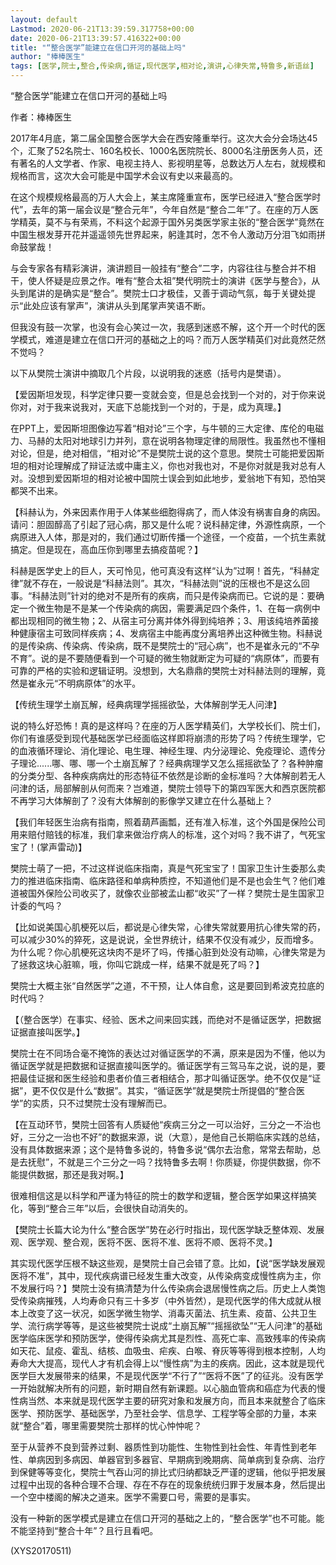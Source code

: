 ```yaml
---
layout: default
Lastmod: 2020-06-21T13:39:59.317758+00:00
date: 2020-06-21T13:39:57.416322+00:00
title: "“整合医学”能建立在信口开河的基础上吗"
author: "棒棒医生"
tags: [医学,院士,整合,传染病,循证,现代医学,相对论,演讲,心律失常,特鲁多,新语丝]
---
```


“整合医学”能建立在信口开河的基础上吗

作者：棒棒医生

2017年4月底，第二届全国整合医学大会在西安隆重举行。这次大会分会场达45个，汇聚了52名院士、160名校长、1000名医院院长、8000名注册医务人员，还有著名的人文学者、作家、电视主持人、影视明星等，总数达万人左右，就规模和规格而言，这次大会可能是中国学术会议有史以来最高的。

在这个规模规格最高的万人大会上，某主席隆重宣布，医学已经进入“整合医学时代”，去年的第一届会议是“整合元年”，今年自然是“整合二年”了。在座的万人医学精英，莫不与有荣焉，不料这个起源于国外另类医学家主张的“整合医学”竟然在中国生根发芽开花并遥遥领先世界起来，躬逢其时，怎不令人激动万分泪飞如雨拼命鼓掌哉！

与会专家各有精彩演讲，演讲题目一般挂有“整合”二字，内容往往与整合并不相干，使人怀疑是应景之作。唯有“整合太祖”樊代明院士的演讲《医学与整合》，从头到尾讲的是确实是“整合”。樊院士口才极佳，又善于调动气氛，每于关键处提示“此处应该有掌声”，演讲从头到尾掌声笑语不断。

但我没有鼓一次掌，也没有会心笑过一次，我感到迷惑不解，这个开一个时代的医学模式，难道是建立在信口开河的基础之上的吗？而万人医学精英们对此竟然茫然不觉吗？

以下从樊院士演讲中摘取几个片段，以说明我的迷惑（括号内是樊语）。

【爱因斯坦发现，科学定律只要一变就会变，但是总会找到一个对的，对于你来说你对，对于我来说我对，天底下总能找到一个对的，于是，成为真理。】

在PPT上，爱因斯坦图像边写着“相对论”三个字，与牛顿的三大定律、库伦的电磁力、马赫的太阳对地球引力并列，意在说明各物理定律的局限性。我虽然也不懂相对论，但是，绝对相信，“相对论”不是樊院士说的这个意思。樊院士可能把爱因斯坦的相对论理解成了辩证法或中庸主义，你也对我也对，不是你对就是我对总有人对。没想到爱因斯坦的相对论被中国院士误会到如此地步，爱翁地下有知，恐怕哭都哭不出来。

【科赫认为，外来因素作用于人体某些细胞得病了，而人体没有祸害自身的病因。请问：胆固醇高了引起了冠心病，那又是什么呢？说科赫定律，外源性病原，一个病原进入人体，那是对的，我们通过切断传播一个途径，一个疫苗，一个抗生素就搞定。但是现在，高血压你到哪里去搞疫苗呢？】

科赫是医学史上的巨人，天可怜见，他可真没有这样“认为”过啊！首先，“科赫定律”就不存在，一般说是“科赫法则”。其次，“科赫法则”说的压根也不是这么回事。“科赫法则”针对的绝对不是所有的疾病，而只是传染病而已。它说的是：要确定一个微生物是不是某一个传染病的病因，需要满足四个条件，1、在每一病例中都出现相同的微生物；2、从宿主可分离并体外得到纯培养；3、用该纯培养菌接种健康宿主可致同样疾病；4、发病宿主中能再度分离培养出这种微生物。科赫说的是传染病、传染病、传染病，既不是樊院士的“冠心病”，也不是崔永元的“不孕不育”。说的是不要随便看到一个可疑的微生物就断定为可疑的“病原体”，而要有可靠的严格的实验和逻辑证明。没想到，大名鼎鼎的樊院士对科赫法则的理解，竟然是崔永元“不明病原体”的水平。

【传统生理学土崩瓦解，经典病理学摇摇欲坠，大体解剖学无人问津】

说的特么好恐怖！真的是这样吗？在座的万人医学精英们，大学校长们、院士们，你们有谁感受到现代基础医学已经面临这样即将崩溃的形势了吗？传统生理学，它的血液循环理论、消化理论、电生理、神经生理、内分泌理论、免疫理论、遗传分子理论......哪、哪、哪一个土崩瓦解了？经典病理学又怎么摇摇欲坠了？各种肿瘤的分类分型、各种疾病病灶的形态特征不依然是诊断的金标准吗？大体解剖若无人问津的话，局部解剖从何而来？岂难道，樊院士领导下的第四军医大和西京医院都不再学习大体解剖了？没有大体解剖的影像学又建立在什么基础上？

【我们年轻医生治病有指南，照着葫芦画瓢，还有准入标准，这个外国是保险公司用来赔付赔钱的标准，我们拿来做治疗病人的标准，这个对吗？我不讲了，气死宝宝了！(掌声雷动)】

樊院士萌了一把，不过这样说临床指南，真是气死宝宝了！国家卫生计生委那么卖力的推进临床指南、临床路径和单病种质控，不知道他们是不是也会生气？他们难道被国外保险公司收买了，就像农业部被孟山都“收买”了一样？樊院士是生国家卫计委的气吗？

【比如说美国心肌梗死以后，都说是心律失常，心律失常就要用抗心律失常的药，可以减少30%的猝死，这是说说，全世界统计，结果不仅没有减少，反而增多。为什么呢？你心肌梗死这块肉不是坏了吗，传播心脏到处没有动嘛，心律失常是为了拯救这块心脏嘛，哦，你叫它跳成一样，结果不就是死了吗？】

樊院士大概主张“自然医学”之道，不干预，让人体自愈，这是要回到希波克拉底的时代吗？

【（整合医学）在事实、经验、医术之间来回实践，而绝对不是循证医学，把数据证据直接叫医学。】

樊院士在不同场合毫不掩饰的表达过对循证医学的不满，原来是因为不懂，他以为循证医学就是把数据和证据直接叫医学的。循证医学有三驾马车之说，说的是，要把最佳证据和医生经验和患者价值三者相结合，那才叫循证医学。绝不仅仅是“证据”，更不仅仅是什么“数据”。其实，“循证医学”就是樊院士所提倡的“整合医学”的实质，只不过樊院士没有理解而已。

【在互动环节，樊院士回答有人质疑他“疾病三分之一可以治好，三分之一不治也好，三分之一治也不好”的数据来源，说（大意），是他自己长期临床实践的总结，没有具体数据来源；这个是特鲁多说的，特鲁多说“偶尔去治愈，常常去帮助，总是去抚慰”，不就是三个三分之一吗？找特鲁多去啊！你质疑，你提供数据，你不能提供数据，那还是我对啊。】

很难相信这是以科学和严谨为特征的院士的数学和逻辑，整合医学如果这样搞笑化，等到“整合三年”以后，会很快自动消失的。

【樊院士长篇大论为什么“整合医学”势在必行时指出，现代医学缺乏整体观、发展观、医学观、整合观，医将不医、医将不准、医将不顺、医将不灵。】

其实现代医学压根不缺这些观，是樊院士自己会错了意。比如，【说“医学缺发展观医将不准”，其中，现代疾病谱已经发生重大改变，从传染病变成慢性病为主，你不发展行吗？】樊院士没有搞清楚为什么传染病会退居慢性病之后。历史上人类饱受传染病摧残，人均寿命只有三十多岁（中外皆然），是现代医学的伟大成就从根本上改变了这一状况，如医学微生物学、消毒灭菌法、抗生素、疫苗、公共卫生学、流行病学等等，是这些被樊院士说成“土崩瓦解”“摇摇欲坠”“无人问津”的基础医学临床医学和预防医学，使得传染病尤其是烈性、高死亡率、高致残率的传染病如天花、鼠疫、霍乱、结核、血吸虫、疟疾、白喉、脊灰等等得到根本控制，人均寿命大大提高，现代人才有机会得上以“慢性病”为主的疾病。因此，这本就是现代医学巨大发展带来的结果，不是现代医学“不行了”“医将不医”了的征兆。没有医学一开始就解决所有的问题，新时期自然有新课题。以心脑血管病和癌症为代表的慢性病当然、本来就是现代医学主要的研究对象和发展方向，而且本来就整合了临床医学、预防医学、基础医学，乃至社会学、信息学、工程学等全部的力量，本来就“整合”着，哪里需要樊院士那样的忧心忡忡呢？

至于从营养不良到营养过剩、器质性到功能性、生物性到社会性、年青性到老年性、单病因到多病因、单器官到多器官、早期病到晚期病、简单病到复杂病、治疗到保健等等变化，樊院士气吞山河的排比式归纳都缺乏严谨的逻辑，他似乎把发展过程中出现的各种合理不合理、存在不存在的现象统统归罪于发展本身，然后提出一个空中楼阁的解决之道来。医学不需要口号，需要的是事实。

没有一种新的医学模式是建立在信口开河的基础之上的，“整合医学”也不可能。能不能坚持到“整合十年”？且行且看吧。

(XYS20170511)

